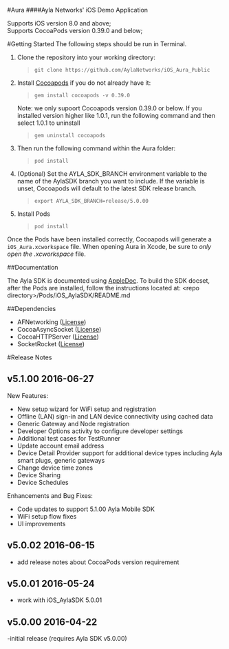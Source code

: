 #Aura
####Ayla Networks' iOS Demo Application

Supports iOS version 8.0 and above;  
Supports CocoaPods version 0.39.0 and below;  

#Getting Started
The following steps should be run in Terminal.

1. Clone the repository into your working directory:

    >```git clone https://github.com/AylaNetworks/iOS_Aura_Public```
    
2.  Install [Cocoapods](https://cocoapods.org) if you do not already have it: 

    >```gem install cocoapods -v 0.39.0```

    Note: we only supoort Cocoapods version 0.39.0 or below. If you installed version higher like 1.0.1, run the following command and then select 1.0.1 to uninstall
    >```gem uninstall cocoapods```

3. Then run the following command within the Aura folder: 

    >```pod install```
 
4. (Optional) Set the AYLA_SDK_BRANCH environment variable to the name of the AylaSDK branch you want to include. If the variable is unset, Cocoapods will default to the latest SDK release branch.

    >```export AYLA_SDK_BRANCH=release/5.0.00```
    
5. Install Pods

    >```pod install```
    
Once the Pods have been installed correctly, Cocoapods will generate a `iOS_Aura.xcworkspace` file.
When opening Aura in Xcode, be sure to _only open the .xcworkspace_ file.

##Documentation

The Ayla SDK is documented using [AppleDoc](https://github.com/tomaz/appledoc/).  To build the SDK docset, after the Pods are installed, follow the instructions located at: \<repo directory\>/Pods/iOS_AylaSDK/README.md

##Dependencies

- AFNetworking ([License](https://github.com/AFNetworking/AFNetworking/blob/master/LICENSE))
- CocoaAsyncSocket ([License](https://github.com/robbiehanson/CocoaAsyncSocket/wiki/License))
- CocoaHTTPServer ([License](https://github.com/robbiehanson/CocoaHTTPServer/blob/master/LICENSE.txt))
- SocketRocket ([License](https://github.com/square/SocketRocket/blob/master/LICENSE))

#Release Notes

v5.1.00    2016-06-27
------
New Features:
- New setup wizard for WiFi setup and registration
- Offline (LAN) sign-in and LAN device connectivity using cached data
- Generic Gateway and Node registration
- Developer Options activity to configure developer settings
- Additional test cases for TestRunner
- Update account email address
- Device Detail Provider support for additional device types including Ayla smart plugs, generic gateways
- Change device time zones
- Device Sharing
- Device Schedules

Enhancements and Bug Fixes:
- Code updates to support 5.1.00 Ayla Mobile SDK
- WiFi setup flow fixes
- UI improvements

v5.0.02    2016-06-15
------
- add release notes about CocoaPods version requirement

v5.0.01    2016-05-24
------
- work with iOS_AylaSDK 5.0.01

v5.0.00    2016-04-22
------
-initial release (requires Ayla SDK v5.0.00)
